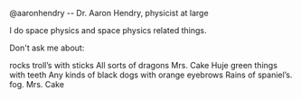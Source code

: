 @aaronhendry -- Dr. Aaron Hendry, physicist at large

I do space physics and space physics related things.

Don't ask me about:

rocks
troll’s with sticks
All sorts of dragons
Mrs. Cake
Huje green things with teeth
Any kinds of black dogs with orange eyebrows
Rains of spaniel’s.
fog.
Mrs. Cake 

<!---
aaronhendry/aaronhendry is a ✨ special ✨ repository because its `README.md` (this file) appears on your GitHub profile.
You can click the Preview link to take a look at your changes.
--->
